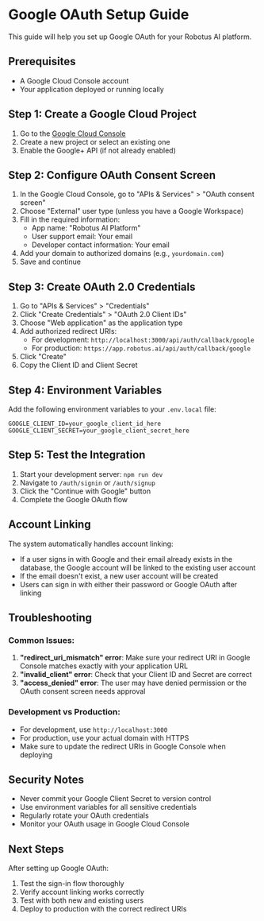 # Google OAuth Setup Guide

This guide will help you set up Google OAuth for your Robotus AI platform.

## Prerequisites

- A Google Cloud Console account
- Your application deployed or running locally

## Step 1: Create a Google Cloud Project

1. Go to the [Google Cloud Console](https://console.cloud.google.com/)
2. Create a new project or select an existing one
3. Enable the Google+ API (if not already enabled)

## Step 2: Configure OAuth Consent Screen

1. In the Google Cloud Console, go to "APIs & Services" > "OAuth consent screen"
2. Choose "External" user type (unless you have a Google Workspace)
3. Fill in the required information:
   - App name: "Robotus AI Platform"
   - User support email: Your email
   - Developer contact information: Your email
4. Add your domain to authorized domains (e.g., `yourdomain.com`)
5. Save and continue

## Step 3: Create OAuth 2.0 Credentials

1. Go to "APIs & Services" > "Credentials"
2. Click "Create Credentials" > "OAuth 2.0 Client IDs"
3. Choose "Web application" as the application type
4. Add authorized redirect URIs:
   - For development: `http://localhost:3000/api/auth/callback/google`
   - For production: `https://app.robotus.ai/api/auth/callback/google`
5. Click "Create"
6. Copy the Client ID and Client Secret

## Step 4: Environment Variables

Add the following environment variables to your `.env.local` file:

```env
GOOGLE_CLIENT_ID=your_google_client_id_here
GOOGLE_CLIENT_SECRET=your_google_client_secret_here
```

## Step 5: Test the Integration

1. Start your development server: `npm run dev`
2. Navigate to `/auth/signin` or `/auth/signup`
3. Click the "Continue with Google" button
4. Complete the Google OAuth flow

## Account Linking

The system automatically handles account linking:

- If a user signs in with Google and their email already exists in the database, the Google account will be linked to the existing user account
- If the email doesn't exist, a new user account will be created
- Users can sign in with either their password or Google OAuth after linking

## Troubleshooting

### Common Issues:

1. **"redirect_uri_mismatch" error**: Make sure your redirect URI in Google Console matches exactly with your application URL
2. **"invalid_client" error**: Check that your Client ID and Secret are correct
3. **"access_denied" error**: The user may have denied permission or the OAuth consent screen needs approval

### Development vs Production:

- For development, use `http://localhost:3000`
- For production, use your actual domain with HTTPS
- Make sure to update the redirect URIs in Google Console when deploying

## Security Notes

- Never commit your Google Client Secret to version control
- Use environment variables for all sensitive credentials
- Regularly rotate your OAuth credentials
- Monitor your OAuth usage in Google Cloud Console

## Next Steps

After setting up Google OAuth:

1. Test the sign-in flow thoroughly
2. Verify account linking works correctly
3. Test with both new and existing users
4. Deploy to production with the correct redirect URIs
